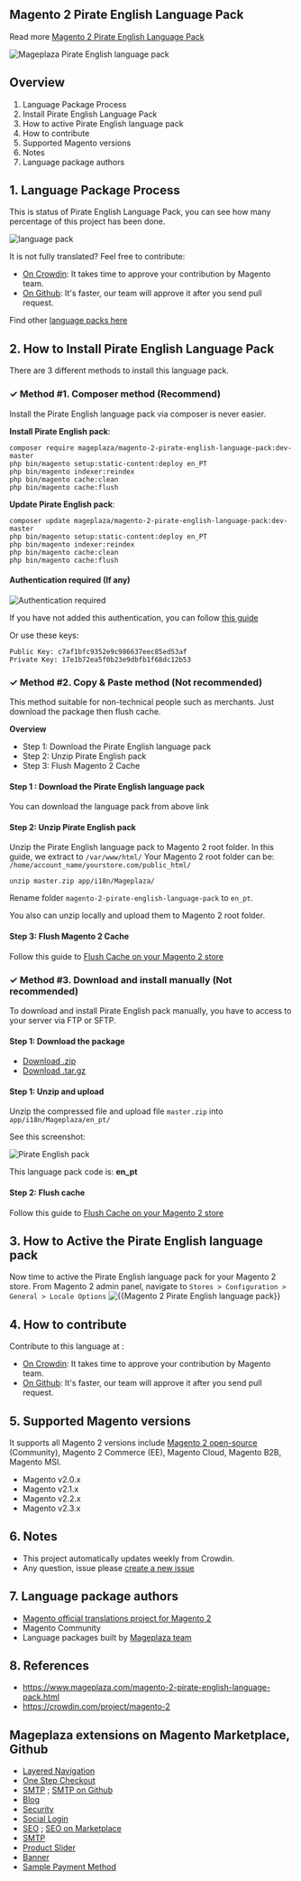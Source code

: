 ## Magento 2 Pirate English Language Pack



Read more [Magento 2 Pirate English Language Pack](https://www.mageplaza.com/magento-2-pirate-english-language-pack.html)

![Mageplaza Pirate English language pack](https://cdn3.mageplaza.com/media/general/qjWPj1W.png)

## Overview

1. Language Package Process
2. Install Pirate English Language Pack
3. How to active Pirate English language pack
4. How to contribute
5. Supported Magento versions
6. Notes
7. Language package authors

## 1. Language Package Process

This is status of Pirate English Language Pack, you can see how many percentage of this project has been done.

![language pack](https://progress-bar.dev/2/?title=translated)

It is not fully translated? Feel free to contribute:
- [On Crowdin](https://crowdin.com/project/magento-2): It takes time to approve your contribution by Magento team.
- [On Github](https://github.com/mageplaza/magento-2-pirate-english-language-pack/blob/master/HOW-TO-CONTRIBUTE.md): It's faster, our team will approve it after you send pull request.


Find other [language packs here](https://www.mageplaza.com/kb/magento-2-language-pack/)

## 2. How to Install Pirate English Language Pack

There are 3 different methods to install this language pack.

### ✓ Method #1. Composer method (Recommend)
Install the Pirate English language pack via composer is never easier.

**Install Pirate English pack**:

```
composer require mageplaza/magento-2-pirate-english-language-pack:dev-master
php bin/magento setup:static-content:deploy en_PT
php bin/magento indexer:reindex
php bin/magento cache:clean
php bin/magento cache:flush

```


**Update  Pirate English pack**:

```
composer update mageplaza/magento-2-pirate-english-language-pack:dev-master
php bin/magento setup:static-content:deploy en_PT
php bin/magento indexer:reindex
php bin/magento cache:clean
php bin/magento cache:flush

```

#### Authentication required (If any)

![Authentication required](https://cdn.mageplaza.com/media/general/dmryiPk.png)

If you have not added this authentication, you can follow [this guide](http://devdocs.magento.com/guides/v2.0/install-gde/prereq/connect-auth.html)

Or use these keys:

```
Public Key: c7af1bfc9352e9c986637eec85ed53af
Private Key: 17e1b72ea5f0b23e9dbfb1f68dc12b53
```



### ✓ Method #2. Copy & Paste method (Not recommended)

This method suitable for non-technical people such as merchants. Just download the package then flush cache.

**Overview**

- Step 1: Download the Pirate English language pack
- Step 2: Unzip Pirate English pack
- Step 3: Flush Magento 2 Cache

#### Step 1 : Download the Pirate English language pack

You can download the language pack from above link

#### Step 2: Unzip Pirate English pack

Unzip the Pirate English language pack to Magento 2 root folder. In this guide, we extract to `/var/www/html/`
Your Magento 2 root folder can be: `/home/account_name/yourstore.com/public_html/`

```
unzip master.zip app/i18n/Mageplaza/
```

Rename folder `magento-2-pirate-english-language-pack` to `en_pt`.


You also can unzip locally and upload them to Magento 2 root folder.

#### Step 3: Flush Magento 2 Cache

Follow this guide to [Flush Cache on your Magento 2 store](https://www.mageplaza.com/kb/how-flush-enable-disable-cache.html)


### ✓ Method #3. Download and install manually (Not recommended)

To download and install Pirate English pack manually, you have to access to your server via FTP or SFTP.

#### Step 1: Download the package

- [Download .zip](https://github.com/mageplaza/magento-2-pirate-english-language-pack/archive/master.zip)
- [Download .tar.gz](https://github.com/mageplaza/magento-2-pirate-english-language-pack/tarball/master)

#### Step 1: Unzip and upload

Unzip the compressed file and upload file `master.zip` into `app/i18n/Mageplaza/en_pt/`

See this screenshot:

![Pirate English pack](https://cdn3.mageplaza.com/media/general/language-pack.png)

This language pack code is: **en_pt**

#### Step 2: Flush cache

Follow this guide to [Flush Cache on your Magento 2 store](https://www.mageplaza.com/kb/how-flush-enable-disable-cache.html)


## 3. How to Active the Pirate English language pack 

Now time to active the Pirate English language pack for your Magento 2 store. From Magento 2 admin panel, navigate to `Stores > Configuration > General > Locale Options`
![{{Magento 2 Pirate English language pack}}](https://cdn.mageplaza.com/media/general/aPSUA0l.png)


## 4. How to contribute

Contribute to this language at :
- [On Crowdin](https://crowdin.com/project/magento-2): It takes time to approve your contribution by Magento team.
- [On Github](https://github.com/mageplaza/magento-2-pirate-english-language-pack/blob/master/HOW-TO-CONTRIBUTE.md): It's faster, our team will approve it after you send pull request.


## 5. Supported Magento versions

It supports all Magento 2 versions include [Magento 2 open-source](https://www.mageplaza.com/download-magento/) (Community), Magento 2 Commerce (EE), Magento Cloud, Magento B2B, Magento MSI.


- Magento v2.0.x
- Magento v2.1.x
- Magento v2.2.x
- Magento v2.3.x



## 6. Notes 

- This project automatically updates weekly from Crowdin.
- Any question, issue please [create a new issue](https://github.com/mageplaza/magento-2-pirate-english-language-pack/issues/new)

## 7. Language package authors

- [Magento official translations project for Magento 2](https://crowdin.com/project/magento-2)
- Magento Community
- Language packages built by [Mageplaza team](https://www.mageplaza.com/)


## 8. References 

- https://www.mageplaza.com/magento-2-pirate-english-language-pack.html
- https://crowdin.com/project/magento-2



## Mageplaza extensions on Magento Marketplace, Github


- [Layered Navigation](https://marketplace.magento.com/mageplaza-layered-navigation-m2.html)
- [One Step Checkout](https://marketplace.magento.com/mageplaza-magento-2-one-step-checkout-extension.html)
- [SMTP](https://marketplace.magento.com/mageplaza-module-smtp.html) ; [SMTP on Github](https://github.com/mageplaza/magento-2-smtp)
- [Blog](https://github.com/mageplaza/magento-2-blog)
- [Security](https://marketplace.magento.com/mageplaza-module-security.html)
- [Social Login](https://github.com/mageplaza/magento-2-social-login)
- [SEO](https://github.com/mageplaza/magento-2-seo) ; [SEO on Marketplace](https://marketplace.magento.com/mageplaza-magento-2-seo-extension.html)
- [SMTP](https://github.com/mageplaza/magento-2-smtp)
- [Product Slider](https://github.com/mageplaza/magento-2-product-slider)
- [Banner](https://github.com/mageplaza/magento-2-banner-slider)
- [Sample Payment Method](https://github.com/mageplaza/magento-2-sample-payment-method)



